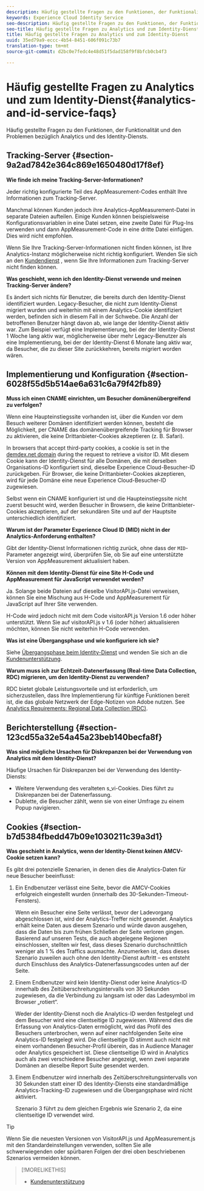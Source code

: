```yaml
---
description: Häufig gestellte Fragen zu den Funktionen, der Funktionalität und den Problemen bezüglich Analytics und des Experience Cloud Identity-Diensts.
keywords: Experience Cloud Identity Service
seo-description: Häufig gestellte Fragen zu den Funktionen, der Funktionalität und den Problemen bezüglich Analytics und des Identity-Diensts.
seo-title: Häufig gestellte Fragen zu Analytics und zum Identity-Dienst
title: Häufig gestellte Fragen zu Analytics und zum Identity-Dienst
uuid: 35ed79a9-eccc-4b54-8451-606f091c73b7
translation-type: tm+mt
source-git-commit: d2bc0e7fedc4e48d51f5dad158f9f8bfcb0cb4f3

---
```



# Häufig gestellte Fragen zu Analytics und zum Identity-Dienst{#analytics-and-id-service-faqs}

Häufig gestellte Fragen zu den Funktionen, der Funktionalität und den Problemen bezüglich Analytics und des Identity-Diensts.

## Tracking-Server {#section-9a2ad7842e364c869e1650480d17f8ef}

**Wie finde ich meine Tracking-Server-Informationen?**

Jeder richtig konfigurierte Teil des AppMeasurement-Codes enthält Ihre Informationen zum Tracking-Server.

Manchmal können Kunden jedoch ihre Analytics-AppMeasurement-Datei in separate Dateien aufteilen. Einige Kunden können beispielsweise Konfigurationsvariablen in eine Datei setzen, eine zweite Datei für Plug-Ins verwenden und dann AppMeasurement-Code in eine dritte Datei einfügen. Dies wird nicht empfohlen.

Wenn Sie Ihre Tracking-Server-Informationen nicht finden können, ist Ihre Analytics-Instanz möglicherweise nicht richtig konfiguriert. Wenden Sie sich an den [Kundendienst](https://helpx.adobe.com/de/marketing-cloud/contact-support.html) , wenn Sie Ihre Informationen zum Tracking-Server nicht finden können.

**Was geschieht, wenn ich den Identity-Dienst verwende und meinen Tracking-Server ändere?**

Es ändert sich nichts für Benutzer, die bereits durch den Identity-Dienst identifiziert wurden. Legacy-Besucher, die nicht zum Identity-Dienst migriert wurden und weiterhin mit einem Analytics-Cookie identifiziert werden, befinden sich in diesem Fall in der Schwebe. Die Anzahl der betroffenen Benutzer hängt davon ab, wie lange der Identity-Dienst aktiv war. Zum Beispiel verfügt eine Implementierung, bei der der Identity-Dienst 1 Woche lang aktiv war, möglicherweise über mehr Legacy-Benutzer als eine Implementierung, bei der der Identity-Dienst 6 Monate lang aktiv war, da Besucher, die zu dieser Site zurückkehren, bereits migriert worden wären.

## Implementierung und Konfiguration {#section-6028f55d5b514ae6a631c6a79f42fb89}

**Muss ich einen CNAME einrichten, um Besucher domänenübergreifend zu verfolgen?**

Wenn eine Haupteinstiegssite vorhanden ist, über die Kunden vor dem Besuch weiterer Domänen identifiziert werden können, besteht die Möglichkeit, per CNAME das domänenübergreifende Tracking für Browser zu aktivieren, die keine Drittanbieter-Cookies akzeptieren (z. B. Safari).

In browsers that accept third-party cookies, a cookie is set in the [demdex.net domain](https://docs.adobe.com/content/help/de-DE/audience-manager/user-guide/reference/demdex-calls.html) during the request to retrieve a visitor ID. Mit diesem Cookie kann der Identity-Dienst für alle Domänen, die mit derselben Organisations-ID konfiguriert sind, dieselbe Experience Cloud-Besucher-ID zurückgeben. Für Browser, die keine Drittanbieter-Cookies akzeptieren, wird für jede Domäne eine neue Experience Cloud-Besucher-ID zugewiesen.

Selbst wenn ein CNAME konfiguriert ist und die Haupteinstiegssite nicht zuerst besucht wird, werden Besucher in Browsern, die keine Drittanbieter-Cookies akzeptieren, auf der sekundären Site und auf der Hauptsite unterschiedlich identifiziert.

**Warum ist der Parameter Experience Cloud ID (MID) nicht in der Analytics-Anforderung enthalten?**

Gibt der Identity-Dienst Informationen richtig zurück, ohne dass der `MID`-Parameter angezeigt wird, überprüfen Sie, ob Sie auf eine unterstützte Version von AppMeasurement aktualisiert haben.

**Können mit dem Identity-Dienst für eine Site H-Code und AppMeasurement für JavaScript verwendet werden?**

Ja. Solange beide Dateien auf dieselbe VisitorAPI.js-Datei verweisen, können Sie eine Mischung aus H-Code und AppMeasurement für JavaScript auf Ihrer Site verwenden.

H-Code wird jedoch nicht mit dem Code visitorAPI.js Version 1.6 oder höher unterstützt. Wenn Sie auf visitorAPI.js v 1.6 (oder höher) aktualisieren möchten, können Sie nicht weiterhin H-Code verwenden.

**Was ist eine Übergangsphase und wie konfiguriere ich sie?**

Siehe [Übergangsphase beim Identity-Dienst](../reference/analytics-reference/grace-period.md) und wenden Sie sich an die [Kundenunterstützung](https://helpx.adobe.com/de/marketing-cloud/contact-support.html).

**Warum muss ich zur Echtzeit-Datenerfassung (Real-time Data Collection, RDC) migrieren, um den Identity-Dienst zu verwenden?**

RDC bietet globale Leistungsvorteile und ist erforderlich, um sicherzustellen, dass Ihre Implementierung für künftige Funktionen bereit ist, die das globale Netzwerk der Edge-Notizen von Adobe nutzen. See [Analytics Requirements: Regional Data Collection (RDC)](../reference/requirements.md#section-7d04bb013bc84a25bae3b148bc0ca25f).

## Berichterstellung {#section-123cd55a32e54a45a23beb140becfa8f}

**Was sind mögliche Ursachen für Diskrepanzen bei der Verwendung von Analytics mit dem Identity-Dienst?**

Häufige Ursachen für Diskrepanzen bei der Verwendung des Identity-Diensts:

* Weitere Verwendung des veralteten s_vi-Cookies. Dies führt zu Diskrepanzen bei der Datenerfassung.
* Dublette, die Besucher zählt, wenn sie von einer Umfrage zu einem Popup navigieren.

## Cookies  {#section-b7d5384fbedd47b09e1030211c39a3d1}

**Was geschieht in Analytics, wenn der Identity-Dienst keinen AMCV-Cookie setzen kann?**

Es gibt drei potenzielle Szenarien, in denen dies die Analytics-Daten für neue Besucher beeinflusst:

1. Ein Endbenutzer verlässt eine Seite, bevor die AMCV-Cookies erfolgreich eingestellt wurden (innerhalb des 30-Sekunden-Timeout-Fensters).

   Wenn ein Besucher eine Seite verlässt, bevor der Ladevorgang abgeschlossen ist, wird der Analytics-Treffer nicht gesendet. Analytics erhält keine Daten aus diesem Szenario und würde davon ausgehen, dass die Daten bis zum frühen Schließen der Seite verloren gingen. Basierend auf unseren Tests, die auch abgelegene Regionen einschlossen, stellten wir fest, dass dieses Szenario durchschnittlich weniger als 1 % des Traffics ausmachte. Anzumerken ist, dass dieses Szenario zuweilen auch ohne den Identity-Dienst auftritt – es entsteht durch Einschluss des Analytics-Datenerfassungscodes unten auf der Seite.

1. Einem Endbenutzer wird kein Identity-Dienst oder keine Analytics-ID innerhalb des Zeitüberschreitungsintervalls von 30 Sekunden zugewiesen, da die Verbindung zu langsam ist oder das Ladesymbol im Browser „rotiert“.

   Weder der Identity-Dienst noch die Analytics-ID werden festgelegt und dem Besucher wird eine clientseitige ID zugewiesen. Während dies die Erfassung von Analytics-Daten ermöglicht, wird das Profil des Besuchers unterbrochen, wenn auf einer nachfolgenden Seite eine Analytics-ID festgelegt wird. Die clientseitige ID stimmt auch nicht mit einem vorhandenen Besucher-Profil überein, das in Audience Manager oder Analytics gespeichert ist. Diese clientseitige ID wird in Analytics auch als zwei verschiedene Besucher angezeigt, wenn zwei separate Domänen an dieselbe Report Suite gesendet werden.

1. Einem Endbenutzer wird innerhalb des Zeitüberschreitungsintervalls von 30 Sekunden statt einer ID des Identity-Diensts eine standardmäßige Analytics-Tracking-ID zugewiesen und die Übergangsphase wird nicht aktiviert.

   Szenario 3 führt zu dem gleichen Ergebnis wie Szenario 2, da eine clientseitige ID verwendet wird.

>[!TIP]
>
>Wenn Sie die neuesten Versionen von VisitorAPI.js und AppMeasurement.js mit den Standardeinstellungen verwenden, sollten Sie alle schwerwiegenden oder spürbaren Folgen der drei oben beschriebenen Szenarios vermeiden können.

>[!MORELIKETHIS]
>
>* [Kundenunterstützung](https://helpx.adobe.com/de/marketing-cloud/contact-support.html)

